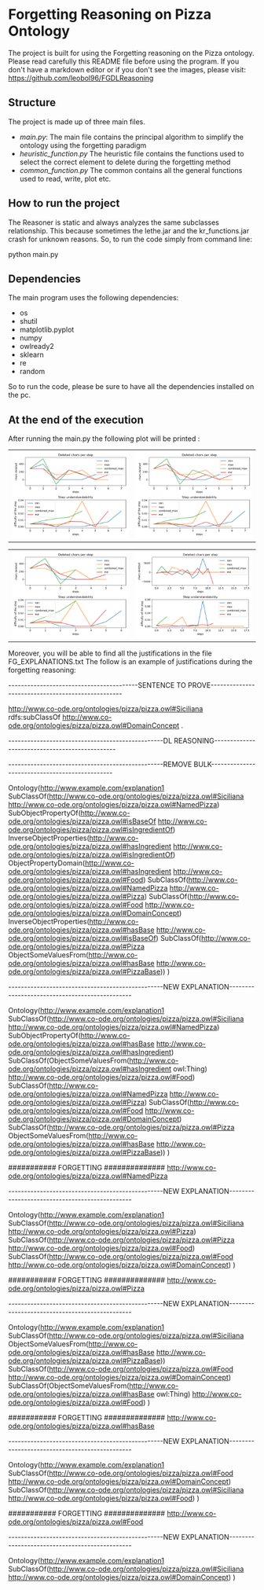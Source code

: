 # Forgetting Reasoning on Pizza Ontology

The project is built for using the Forgetting reasoning on the Pizza ontology. 
Please read carefully this README file before using the program. If you don't have a markdown editor or if you don't see the images, please visit: https://github.com/leobol96/FGDLReasoning

## Structure

The project is made up of three main files.
- *main.py*: The main file contains the principal algorithm to simplify the ontology using the forgetting paradigm
- *heuristic_function.py* The heuristic file contains the functions used to select the correct element to delete during the forgetting method
- *common_function.py* The common contains all the general functions used to read, write, plot etc.

## How to run the project

The Reasoner is static and always analyzes the same subclasses relationship. This because sometimes the lethe.jar and the kr_functions.jar crash for unknown reasons.
So, to run the code simply from command line:

python main.py

## Dependencies

The main program uses the following dependencies:
- os
- shutil
- matplotlib.pyplot 
- numpy
- owlready2 
- sklearn
- re
- random 

So to run the code, please be sure to have all the dependencies installed on the pc.

## At the end of the execution

After running the main.py the following plot will be printed :

<table>
  <tr>
    <td><img src="https://github.com/leobol96/FGDLReasoning/blob/master/img/FourSeasons_DomainConcept.png" ></td>
    <td><img src="https://github.com/leobol96/FGDLReasoning/blob/master/img/Siciliana_DomainConcept.png" ></td>
  </tr>
 </table>
 
 <table>
    <tr>
    <td><img src="https://github.com/leobol96/FGDLReasoning/blob/master/img/Soho_Food.png" ></td>
    <td><img src="https://github.com/leobol96/FGDLReasoning/blob/master/img/Veneziana_VegetarianPizzaEquivalent1.png" ></td>
  </tr>
 </table>

Moreover, you will be able to find all the justifications in the file FG_EXPLANATIONS.txt
The follow is an example of justifications during the forgetting reasoning:


-----------------------------------------SENTENCE TO PROVE--------------------------------------------------

<http://www.co-ode.org/ontologies/pizza/pizza.owl#Siciliana> rdfs:subClassOf <http://www.co-ode.org/ontologies/pizza/pizza.owl#DomainConcept> .

-------------------------------------------------DL REASONING-----------------------------------------------

-------------------------------------------------REMOVE BULK-----------------------------------------------

Ontology(<http://www.example.com/explanation1>
SubClassOf(<http://www.co-ode.org/ontologies/pizza/pizza.owl#Siciliana> <http://www.co-ode.org/ontologies/pizza/pizza.owl#NamedPizza>)
SubObjectPropertyOf(<http://www.co-ode.org/ontologies/pizza/pizza.owl#isBaseOf> <http://www.co-ode.org/ontologies/pizza/pizza.owl#isIngredientOf>)
InverseObjectProperties(<http://www.co-ode.org/ontologies/pizza/pizza.owl#hasIngredient> <http://www.co-ode.org/ontologies/pizza/pizza.owl#isIngredientOf>)
ObjectPropertyDomain(<http://www.co-ode.org/ontologies/pizza/pizza.owl#hasIngredient> <http://www.co-ode.org/ontologies/pizza/pizza.owl#Food>)
SubClassOf(<http://www.co-ode.org/ontologies/pizza/pizza.owl#NamedPizza> <http://www.co-ode.org/ontologies/pizza/pizza.owl#Pizza>)
SubClassOf(<http://www.co-ode.org/ontologies/pizza/pizza.owl#Food> <http://www.co-ode.org/ontologies/pizza/pizza.owl#DomainConcept>)
InverseObjectProperties(<http://www.co-ode.org/ontologies/pizza/pizza.owl#hasBase> <http://www.co-ode.org/ontologies/pizza/pizza.owl#isBaseOf>)
SubClassOf(<http://www.co-ode.org/ontologies/pizza/pizza.owl#Pizza> ObjectSomeValuesFrom(<http://www.co-ode.org/ontologies/pizza/pizza.owl#hasBase> <http://www.co-ode.org/ontologies/pizza/pizza.owl#PizzaBase>))
)

-------------------------------------------------NEW EXPLANATION-----------------------------------------------

Ontology(<http://www.example.com/explanation1>
SubClassOf(<http://www.co-ode.org/ontologies/pizza/pizza.owl#Siciliana> <http://www.co-ode.org/ontologies/pizza/pizza.owl#NamedPizza>)
SubObjectPropertyOf(<http://www.co-ode.org/ontologies/pizza/pizza.owl#hasBase> <http://www.co-ode.org/ontologies/pizza/pizza.owl#hasIngredient>)
SubClassOf(ObjectSomeValuesFrom(<http://www.co-ode.org/ontologies/pizza/pizza.owl#hasIngredient> owl:Thing) <http://www.co-ode.org/ontologies/pizza/pizza.owl#Food>)
SubClassOf(<http://www.co-ode.org/ontologies/pizza/pizza.owl#NamedPizza> <http://www.co-ode.org/ontologies/pizza/pizza.owl#Pizza>)
SubClassOf(<http://www.co-ode.org/ontologies/pizza/pizza.owl#Food> <http://www.co-ode.org/ontologies/pizza/pizza.owl#DomainConcept>)
SubClassOf(<http://www.co-ode.org/ontologies/pizza/pizza.owl#Pizza> ObjectSomeValuesFrom(<http://www.co-ode.org/ontologies/pizza/pizza.owl#hasBase> <http://www.co-ode.org/ontologies/pizza/pizza.owl#PizzaBase>))
)

########### FORGETTING ##############
http://www.co-ode.org/ontologies/pizza/pizza.owl#NamedPizza

-------------------------------------------------NEW EXPLANATION-----------------------------------------------

Ontology(<http://www.example.com/explanation1>
SubClassOf(<http://www.co-ode.org/ontologies/pizza/pizza.owl#Siciliana> <http://www.co-ode.org/ontologies/pizza/pizza.owl#Pizza>)
SubClassOf(<http://www.co-ode.org/ontologies/pizza/pizza.owl#Pizza> <http://www.co-ode.org/ontologies/pizza/pizza.owl#Food>)
SubClassOf(<http://www.co-ode.org/ontologies/pizza/pizza.owl#Food> <http://www.co-ode.org/ontologies/pizza/pizza.owl#DomainConcept>)
)

########### FORGETTING ##############
http://www.co-ode.org/ontologies/pizza/pizza.owl#Pizza

-------------------------------------------------NEW EXPLANATION-----------------------------------------------

Ontology(<http://www.example.com/explanation1>
SubClassOf(<http://www.co-ode.org/ontologies/pizza/pizza.owl#Siciliana> ObjectSomeValuesFrom(<http://www.co-ode.org/ontologies/pizza/pizza.owl#hasBase> <http://www.co-ode.org/ontologies/pizza/pizza.owl#PizzaBase>))
SubClassOf(<http://www.co-ode.org/ontologies/pizza/pizza.owl#Food> <http://www.co-ode.org/ontologies/pizza/pizza.owl#DomainConcept>)
SubClassOf(ObjectSomeValuesFrom(<http://www.co-ode.org/ontologies/pizza/pizza.owl#hasBase> owl:Thing) <http://www.co-ode.org/ontologies/pizza/pizza.owl#Food>)
)

########### FORGETTING ##############
http://www.co-ode.org/ontologies/pizza/pizza.owl#hasBase

-------------------------------------------------NEW EXPLANATION-----------------------------------------------

Ontology(<http://www.example.com/explanation1>
SubClassOf(<http://www.co-ode.org/ontologies/pizza/pizza.owl#Food> <http://www.co-ode.org/ontologies/pizza/pizza.owl#DomainConcept>)
SubClassOf(<http://www.co-ode.org/ontologies/pizza/pizza.owl#Siciliana> <http://www.co-ode.org/ontologies/pizza/pizza.owl#Food>)
)

########### FORGETTING ##############
http://www.co-ode.org/ontologies/pizza/pizza.owl#Food

-------------------------------------------------NEW EXPLANATION-----------------------------------------------

Ontology(<http://www.example.com/explanation1>
SubClassOf(<http://www.co-ode.org/ontologies/pizza/pizza.owl#Siciliana> <http://www.co-ode.org/ontologies/pizza/pizza.owl#DomainConcept>)
)
